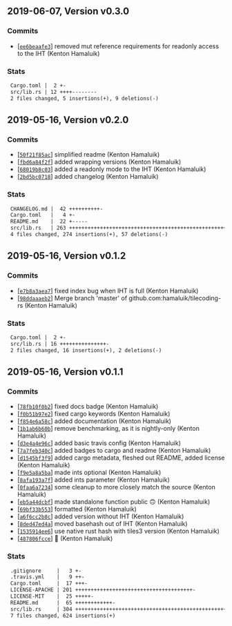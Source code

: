 ## 2019-06-07, Version v0.3.0
### Commits
- [[`ee6beaafe3`](https://github.com/hamaluik/tilecoding-rs/commit/ee6beaafe33ad575614feda990441c5e5ec869cc)] removed mut reference requirements for readonly access to the IHT (Kenton Hamaluik)

### Stats
```diff
 Cargo.toml |  2 +-
 src/lib.rs | 12 ++++--------
 2 files changed, 5 insertions(+), 9 deletions(-)
```

## 2019-05-16, Version v0.2.0
### Commits
- [[`50f21f85ac`](https://github.com/hamaluik/tilecoding-rs/commit/50f21f85accd8e81dfc0c4715f539c7e4f7a1cc6)] simplified readme (Kenton Hamaluik)
- [[`fbd6a84f2f`](https://github.com/hamaluik/tilecoding-rs/commit/fbd6a84f2f2ee232eb9029d55f357b2742d8c02b)] added wrapping versions (Kenton Hamaluik)
- [[`68019b8c03`](https://github.com/hamaluik/tilecoding-rs/commit/68019b8c03ecafafce968fcba973225782d16789)] added a readonly mode to the IHT (Kenton Hamaluik)
- [[`2bd5bc0718`](https://github.com/hamaluik/tilecoding-rs/commit/2bd5bc07188decbdc7434e6002a373728c8bd546)] added changelog (Kenton Hamaluik)

### Stats
```diff
 CHANGELOG.md |  42 ++++++++++-
 Cargo.toml   |   4 +-
 README.md    |  22 +-----
 src/lib.rs   | 263 ++++++++++++++++++++++++++++++++++++++++++++++++++++--------
 4 files changed, 274 insertions(+), 57 deletions(-)
```

## 2019-05-16, Version v0.1.2
### Commits
- [[`e7b8a3aea7`](https://github.com/hamaluik/tilecoding-rs/commit/e7b8a3aea7cb7b066bbf2c7ee0a05f18de3520ee)] fixed index bug when IHT is full (Kenton Hamaluik)
- [[`98ddaaaeb2`](https://github.com/hamaluik/tilecoding-rs/commit/98ddaaaeb242b1e29ff83f209e6025f091de70e5)] Merge branch 'master' of github.com:hamaluik/tilecoding-rs (Kenton Hamaluik)

### Stats
```diff
 Cargo.toml |  2 +-
 src/lib.rs | 16 +++++++++++++++-
 2 files changed, 16 insertions(+), 2 deletions(-)
```

## 2019-05-16, Version v0.1.1
### Commits
- [[`78fb10f0b2`](https://github.com/hamaluik/tilecoding-rs/commit/78fb10f0b2f3dd36c13d378aefea2c3c5da113fa)] fixed docs badge (Kenton Hamaluik)
- [[`f0b51b97e2`](https://github.com/hamaluik/tilecoding-rs/commit/f0b51b97e237faed382d330ad344c960362b3d6d)] fixed cargo keywords (Kenton Hamaluik)
- [[`f854e6a58c`](https://github.com/hamaluik/tilecoding-rs/commit/f854e6a58c142858ad87f70e3370f1ff26e1fb5e)] added documentation (Kenton Hamaluik)
- [[`1b1ab6b60b`](https://github.com/hamaluik/tilecoding-rs/commit/1b1ab6b60b3771e6b3332964759b63e7ab4e5f82)] remove benchmarking, as it is nightly-only (Kenton Hamaluik)
- [[`d3e4a4e96c`](https://github.com/hamaluik/tilecoding-rs/commit/d3e4a4e96cec460b3fb9d71ace05967898c34aa2)] added basic travis config (Kenton Hamaluik)
- [[`7a7feb340c`](https://github.com/hamaluik/tilecoding-rs/commit/7a7feb340c6bd7d0de28ccd488719194d5e681af)] added badges to cargo and readme (Kenton Hamaluik)
- [[`d1545bf3f9`](https://github.com/hamaluik/tilecoding-rs/commit/d1545bf3f9cddf636a2a7d04900c0eaf8d4fb477)] added cargo metadata, fleshed out README, added license (Kenton Hamaluik)
- [[`f9e5a8a5ba`](https://github.com/hamaluik/tilecoding-rs/commit/f9e5a8a5ba46ce2dfc753913371d39471566f97c)] made ints optional (Kenton Hamaluik)
- [[`8afa193a7f`](https://github.com/hamaluik/tilecoding-rs/commit/8afa193a7fabca991d3ebdc6d6c4f08e3816c2cd)] added ints parameter (Kenton Hamaluik)
- [[`0faa6a7234`](https://github.com/hamaluik/tilecoding-rs/commit/0faa6a7234d73db340a44a41d5bd580e3efea0c5)] some cleanup to more closely match the source (Kenton Hamaluik)
- [[`eb5a44dcbf`](https://github.com/hamaluik/tilecoding-rs/commit/eb5a44dcbfb97dafefa56367d160d3876cf5336f)] made standalone function public 🙃 (Kenton Hamaluik)
- [[`69bf33b553`](https://github.com/hamaluik/tilecoding-rs/commit/69bf33b55373865ea284a1f4f681d094626b820a)] formatted (Kenton Hamaluik)
- [[`a6f6cc2b8c`](https://github.com/hamaluik/tilecoding-rs/commit/a6f6cc2b8c432e9865ed96258bd494f546ad6c25)] added version without IHT (Kenton Hamaluik)
- [[`8ded47ed4a`](https://github.com/hamaluik/tilecoding-rs/commit/8ded47ed4a216c8fd49f16d5d524b1acf887833e)] moved basehash out of IHT (Kenton Hamaluik)
- [[`1535914ee6`](https://github.com/hamaluik/tilecoding-rs/commit/1535914ee63fce271f5b950f2baf213af2510421)] use native rust hash with tiles3 version (Kenton Hamaluik)
- [[`487806fcce`](https://github.com/hamaluik/tilecoding-rs/commit/487806fcced01b7b36125856c1ff456240a178e5)] 🚀 (Kenton Hamaluik)

### Stats
```diff
 .gitignore     |   3 +-
 .travis.yml    |   9 ++-
 Cargo.toml     |  17 +++-
 LICENSE-APACHE | 201 ++++++++++++++++++++++++++++++++++++++-
 LICENSE-MIT    |  25 +++++-
 README.md      |  65 ++++++++++++-
 src/lib.rs     | 304 ++++++++++++++++++++++++++++++++++++++++++++++++++++++++++-
 7 files changed, 624 insertions(+)
```
